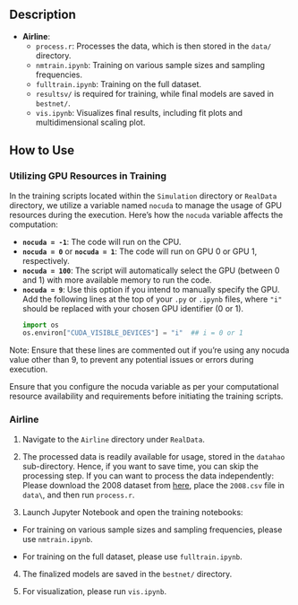 ## Description

- **Airline**:
  - `process.r`: Processes the data, which is then stored in the `data/` directory.
  - `nmtrain.ipynb`: Training on various sample sizes and sampling frequencies.
  - `fulltrain.ipynb`: Training on the full dataset.
  - `resultsv/` is required for training, while final models are saved in `bestnet/`.
  - `vis.ipynb`: Visualizes final results, including fit plots and multidimensional scaling plot.
  


## How to Use

### Utilizing GPU Resources in Training

In the training scripts located within the `Simulation` directory or `RealData` directory, we utilize a variable named `nocuda` to manage the usage of GPU resources during the execution. Here’s how the `nocuda` variable affects the computation:

- **`nocuda = -1`**: The code will run on the CPU.
- **`nocuda = 0`** or **`nocuda = 1`**: The code will run on GPU 0 or GPU 1, respectively.
- **`nocuda = 100`**: The script will automatically select the GPU (between 0 and 1) with more available memory to run the code.
- **`nocuda = 9`**: Use this option if you intend to manually specify the GPU. Add the following lines at the top of your `.py` or `.ipynb` files, where `"i"` should be replaced with your chosen GPU identifier (0 or 1).
  ```python
  import os
  os.environ["CUDA_VISIBLE_DEVICES"] = "i"  ## i = 0 or 1
  
Note: Ensure that these lines are commented out if you’re using any nocuda value other than 9, to prevent any potential issues or errors during execution.

Ensure that you configure the nocuda variable as per your computational resource availability and requirements before initiating the training scripts.




### Airline

1. Navigate to the `Airline` directory under `RealData`.

2. The processed data is readily available for usage, stored in the `datahao` sub-directory. Hence, if you want to save time, you can skip the processing step.  If you can want to process the data independently: Please download the 2008 dataset from [here](https://dataverse.harvard.edu/dataset.xhtml?persistentId=doi:10.7910/DVN/HG7NV7), place the `2008.csv` file in `data\`, and then run `process.r`.

3. Launch Jupyter Notebook and open the training notebooks:
- For training on various sample sizes and sampling frequencies, please use `nmtrain.ipynb`.

- For training on the full dataset, please use `fulltrain.ipynb`.

4. The finalized models are saved in the `bestnet/` directory.

5. For visualization, please run `vis.ipynb`.


